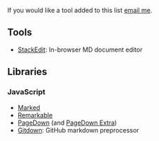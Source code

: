 If you would like a tool added to this list [email me](mailto:pritchard.adam@gmail.com).

## Tools

* [StackEdit](https://stackedit.io): In-browser MD document editor

## Libraries

### JavaScript

* [Marked](https://github.com/chjj/marked)
* [Remarkable](https://github.com/jonschlinkert/remarkable)
* [PageDown](https://code.google.com/p/pagedown/) (and [PageDown Extra](https://github.com/jmcmanus/pagedown-extra))
* [Gitdown](https://github.com/gajus/gitdown): GitHub markdown preprocessor

